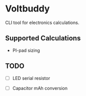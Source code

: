 # Voltbuddy

CLI tool for electronics calculations.

## Supported Calculations

- PI-pad sizing

## TODO

- [ ] LED serial resistor
- [ ] Capacitor mAh conversion

